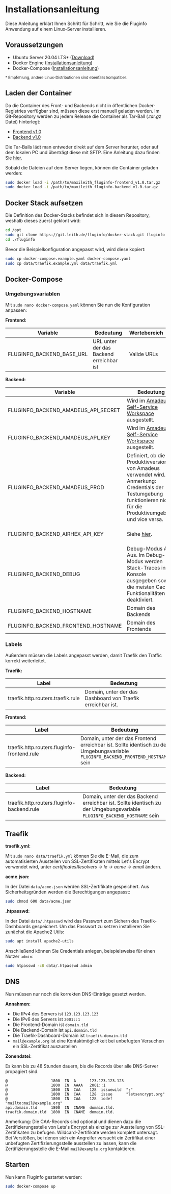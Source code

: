 # Installationsanleitung

Diese Anleitung erklärt Ihnen Schritt für Schritt, wie Sie die Fluginfo Anwendung auf einem Linux-Server installieren.

## Voraussetzungen

-   Ubuntu Server 20.04 LTS\* ([Download](https://ubuntu.com/download/server))
-   Docker Engine ([Installationsanleitung](https://docs.docker.com/engine/install/ubuntu/))
-   Docker-Compose ([Installationsanleitung](https://docs.docker.com/compose/install/#install-compose))

<small>\* Empfehlung, andere Linux-Distributionen sind ebenfalls kompatibel.</small>

## Laden der Container

Da die Container des Front- und Backends nicht in öffentlichen Docker-Registries verfügbar sind, müssen diese erst manuell geladen werden. Im Git-Repository werden zu jedem Release die Container als Tar-Ball (_.tar.gz_ Datei) hinterlegt:

-   [Frontend v1.0](https://git.leith.de/fluginfo/frontend/releases/tag/v1.0)
-   [Backend v1.0](https://git.leith.de/fluginfo/backend/releases/tag/v1.0)

Die Tar-Balls lädt man entweder direkt auf dem Server herunter, oder auf dem lokalen PC und überträgt diese mit SFTP. Eine Anleitung dazu finden Sie [hier](https://www.ionos.com/help/hosting/setting-up-and-managing-ftp-access/transferring-files-with-filezilla-using-sftp/).

Sobald die Dateien auf dem Server liegen, können die Container geladen werden:

```bash
sudo docker load -i /path/to/maxileith_fluginfo-frontend_v1.0.tar.gz
sudo docker load -i /path/to/maxileith_fluginfo-backend_v1.0.tar.gz
```

## Docker Stack aufsetzen

Die Definition des Docker-Stacks befindet sich in diesem Repository, weshalb dieses zuerst geklont wird:

```bash
cd /opt
sudo git clone https://git.leith.de/fluginfo/docker-stack.git fluginfo
cd ./fluginfo
```

Bevor die Beispielkonfiguration angepasst wird, wird diese kopiert:

```bash
sudo cp docker-compose.example.yaml docker-compose.yaml
sudo cp data/traefik.example.yml data/traefik.yml
```

## Docker-Compose

### Umgebungsvariablen

Mit `sudo nano docker-compose.yaml` können Sie nun die Konfiguration anpassen:

**Frontend:**

| Variable                  | Bedeutung                                | Wertebereich |
| ------------------------- | ---------------------------------------- | ------------ |
| FLUGINFO_BACKEND_BASE_URL | URL unter der das Backend erreichbar ist | Valide URLs  |

**Backend:**

| Variable                            | Bedeutung                                                                                                                                                            | Wertebereich                        |
| ----------------------------------- | -------------------------------------------------------------------------------------------------------------------------------------------------------------------- | ----------------------------------- |
| FLUGINFO_BACKEND_AMADEUS_API_SECRET | Wird im [Amadeus Self-Service Workspace](https://developers.amadeus.com/my-apps) ausgestellt.                                                                        | `string`                            |
| FLUGINFO_BACKEND_AMADEUS_API_KEY    | Wird im [Amadeus Self-Service Workspace](https://developers.amadeus.com/my-apps) ausgestellt.                                                                        | `string`                            |
| FLUGINFO_BACKEND_AMADEUS_PROD       | Definiert, ob die Produktivversion von Amadeus verwendet wird. Anmerkung: Credentials der Testumgebung funktionieren nicht für die Produktivumgebung und vice versa. | `true` \| `false`                   |
| FLUGINFO_BACKEND_AIRHEX_API_KEY     | Siehe [hier](https://airhex.com/pricing/).                                                                                                                           | `string` leer falls nicht verfügbar |
| FLUGINFO_BACKEND_DEBUG              | Debug-Modus An / Aus. Im Debug-Modus werden Stack-Traces in der Konsole ausgegeben sowie die meisten Cache-Funktionalitäten deaktiviert.                             | `true` \| `false`                   |
| FLUGINFO_BACKEND_HOSTNAME           | Domain des Backends                                                                                                                                                  | valide Domain                       |
| FLUGINFO_BACKEND_FRONTEND_HOSTNAME  | Domain des Frontends                                                                                                                                                 | valide Domain                       |

### Labels

Außerdem müssen die Labels angepasst werden, damit Traefik den Traffic korrekt weiterleitet.

**Traefik:**

| Label                             | Bedeutung                                                   |
| --------------------------------- | ----------------------------------------------------------- |
| traefik.http.routers.traefik.rule | Domain, unter der das Dashboard von Traefik erreichbar ist. |

**Frontend:**

| Label                                       | Bedeutung                                                                                                                          |
| ------------------------------------------- | ---------------------------------------------------------------------------------------------------------------------------------- |
| traefik.http.routers.fluginfo-frontend.rule | Domain, unter der das Frontend erreichbar ist. Sollte identisch zu der Umgebungsvariable `FLUGINFO_BACKEND_FRONTEND_HOSTNAME` sein |

**Backend:**

| Label                                      | Bedeutung                                                                                                                |
| ------------------------------------------ | ------------------------------------------------------------------------------------------------------------------------ |
| traefik.http.routers.fluginfo-backend.rule | Domain, unter der das Backend erreichbar ist. Sollte identisch zu der Umgebungsvariable `FLUGINFO_BACKEND_HOSTNAME` sein |

## Traefik

**traefik.yml:**

Mit `sudo nano data/traefik.yml` können Sie die E-Mail, die zum automatisierten Ausstellen von SSL-Zertifikaten mittels Let's Encrypt verwendet wird, unter _certificatesResolvers -> le -> acme -> email_ ändern.

**acme.json:**

In der Datei `data/acme.json` werden SSL-Zertifikate gespeichert. Aus Sicherheitsgründen werden die Berechtigungen angepasst:

```bash
sudo chmod 600 data/acme.json
```

**.htpasswd:**

In der Datei `data/.htpasswd` wird das Passwort zum Sichern des Traefik-Dashboards gespeichert. Um das Passwort zu setzen installieren Sie zunächst die Apache2 Utils:

```bash
sudo apt install apache2-utils
```

Anschließend können Sie Credentials anlegen, beispielsweise für einen Nutzer `admin`:

```bash
sudo htpasswd -cB data/.htpasswd admin
```

## DNS

Nun müssen nur noch die korrekten DNS-Einträge gesetzt werden.

**Annahmen:**

-   Die IPv4 des Servers ist `123.123.123.123`
-   Die IPv6 des Servers ist `2001::1`
-   Die Frontend-Domain ist `domain.tld`
-   Die Backend-Domain ist `api.domain.tld`
-   Die Traefik-Dashboard-Domain ist `traefik.domain.tld`
-   `mail@example.org` ist eine Kontaktmöglichkeit bei unbefugten Versuchen ein SSL-Zertifikat auszustellen

**Zonendatei:**

Es kann bis zu 48 Stunden dauern, bis die Records über alle DNS-Server propagiert sind.

```
@                   1800  IN  A      123.123.123.123
@                   1800  IN  AAAA   2001::1
@                   1800  IN  CAA    128  issuewild  ";"
@                   1800  IN  CAA    128  issue      "letsencrypt.org"
@                   1800  IN  CAA    128  iodef      "mailto:mail@example.org"
api.domain.tld      1800  IN  CNAME  domain.tld.
traefik.domain.tld  1800  IN  CNAME  domain.tld.
```

Anmerkung: Die CAA-Records sind optional und dienen dazu die Zertifizierungsstelle von Lets's Encrypt als einzige zur Ausstellung von SSL-Zertifikaten zu befugen. Wildcard-Zertifikate werden komplett untersagt. Bei Verstößen, bei denen sich ein Angreifer versucht ein Zertifikat einer unbefugten Zertifizierungsstelle ausstellen zu lassen, kann die Zertifizierungsstelle die E-Mail `mail@example.org` kontaktieren.

## Starten

Nun kann Fluginfo gestartet werden:

```bash
sudo docker-compose up
```
